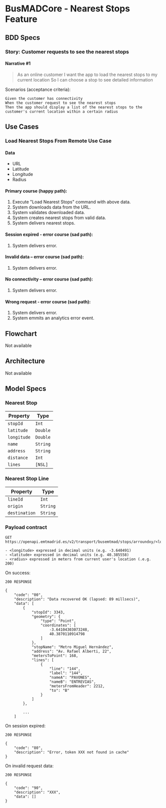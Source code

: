 # BusMADCore - Nearest Stops Feature

## BDD Specs

### Story: Customer requests to see the nearest stops

#### Narrative #1

> As an online customer
I want the app to load the nearest stops to my current location
So I can choose a stop to see detailed information

Scenarios (acceptance criteria):

```
Given the customer has connectivity
When the customer request to see the nearest stops
Then the app should display a list of the nearest stops to the customer's current location within a certain radius
```

## Use Cases

### Load Nearest Stops From Remote Use Case

#### Data
- URL
- Latitude
- Longitude
- Radius

#### Primary course (happy path):
1. Execute "Load Nearest Stops" command with above data.
2. System downloads data from the URL.
3. System validates downloaded data.
4. System creates nearest stops from valid data.
5. System delivers nearest stops.

#### Session expired - error course (sad path):
1. System delivers error.

#### Invalid data – error course (sad path):
1. System delivers error.

#### No connectivity – error course (sad path):
1. System delivers error.

#### Wrong request - error course (sad path):
1. System delivers error.
2. System emmits an analytics error event.

## Flowchart

Not available

## Architecture

Not available

## Model Specs

### Nearest Stop

| Property      | Type          |
|---------------|---------------|
| `stopId`      | `Int`         |
| `latitude`    | `Double`      |
| `longitude`   | `Double`      |
| `name`        | `String`      |
| `address`     | `String`      |
| `distance`    | `Int`         |
| `lines`       | `[NSL]`       | An array of Nearest Stop Line
 
### Nearest Stop Line

| Property      | Type      |
|---------------|-----------|
| `lineId`      | `Int`     |
| `origin`      | `String`  |
| `destination` | `String`  |

### Payload contract

```
GET https://openapi.emtmadrid.es/v2/transport/busemtmad/stops/arroundxy/<longitude>/<latitude>/<radius>/

- <longitude> expressed in decimal units (e.g. -3.640491)
- <latitude> expressed in decimal units (e.g. 40.385558)
- <radius> expressed in meters from current user's location (.e.g. 200)
```

On success:

```
200 RESPONSE

{
    "code": "00",
    "description": "Data recovered OK (lapsed: 89 millsecs)",
    "data": [
        {
            "stopId": 3343,
            "geometry": {
                "type": "Point",
                "coordinates": [
                    -3.64104303073248,
                    40.3870110914798
                ]
            },
            "stopName": "Metro Miguel Hernández",
            "address": "Av. Rafael Alberti, 22",
            "metersToPoint": 168,
            "lines": [
                {
                    "line": "144",
                    "label": "144",
                    "nameA": "PAVONES",
                    "nameB": "ENTREVIAS",
                    "metersFromHeader": 2212,
                    "to": "B"
                }
            ]
        },
        
		...
    ]
```

On session expired:

```
200 RESPONSE

{
    "code": "80",
    "description": "Error, token XXX not found in cache"
}
```

On invalid request data:

```
200 RESPONSE

{
    "code": "90",
    "description": "XXX",
    "data": []
}
```
